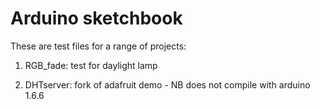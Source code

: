Arduino sketchbook
=====================================

These are test files for a range of projects:

1) RGB_fade: test for daylight lamp

2) DHTserver: fork of adafruit demo - NB does not compile with arduino 1.6.6
